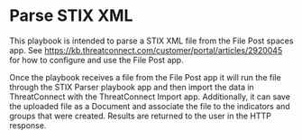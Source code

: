 # Parse STIX XML 
This playbook is intended to parse a STIX XML file from the File Post spaces app.  See https://kb.threatconnect.com/customer/portal/articles/2920045 for how to configure and use the File Post app. 

Once the playbook receives a file from the File Post app it will run the file through the STIX Parser playbook app and then import the data in ThreatConnect with the ThreatConnect Import app.  Additionally, it can save the uploaded file as a Document and associate the file to the indicators and groups that were created.  Results are returned to the user in the HTTP response.  
